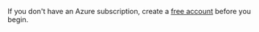 If you don't have an Azure subscription, create a [free account](https://azure.microsoft.com/free/?azure-portal=true) before you begin.
